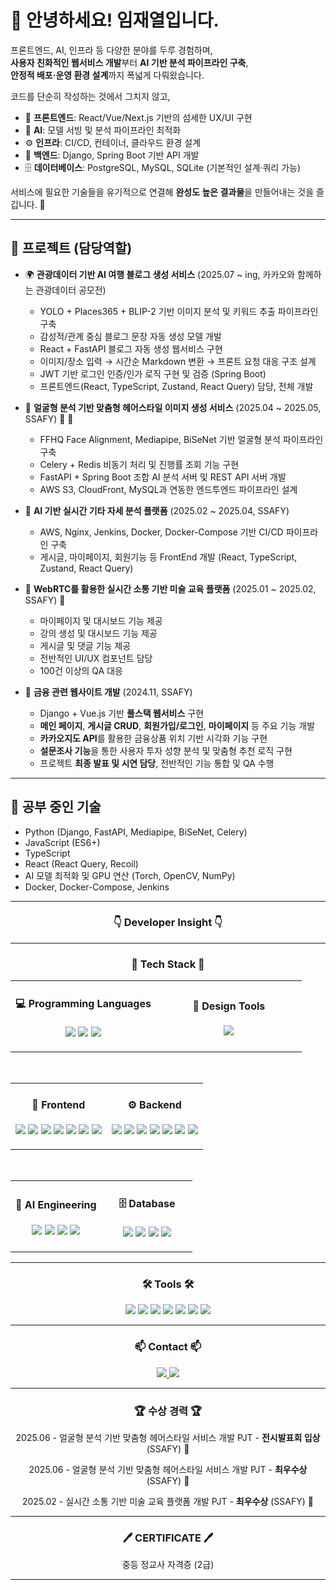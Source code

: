 # 👋 안녕하세요! 임재열입니다.


프론트엔드, AI, 인프라 등 다양한 분야를 두루 경험하며,  
**사용자 친화적인 웹서비스 개발**부터 **AI 기반 분석 파이프라인 구축**,  
**안정적 배포·운영 환경 설계**까지 폭넓게 다뤄왔습니다.  

코드를 단순히 작성하는 것에서 그치지 않고,  

- 🎨 **프론트엔드**: React/Vue/Next.js 기반의 섬세한 UX/UI 구현  
- 🧠 **AI**: 모델 서빙 및 분석 파이프라인 최적화  
- ⚙️ **인프라**: CI/CD, 컨테이너, 클라우드 환경 설계
- 🔗 **백엔드**: Django, Spring Boot 기반 API 개발
- 🗄️  **데이터베이스**: PostgreSQL, MySQL, SQLite (기본적인 설계·쿼리 가능)

서비스에 필요한 기술들을 유기적으로 연결해 **완성도 높은 결과물**을 만들어내는 것을 즐깁니다. 🚀

---

## 🔭 프로젝트 (담당역할)

- 🌍 **관광데이터 기반 AI 여행 블로그 생성 서비스** (2025.07 ~ ing, 카카오와 함께하는 관광데이터 공모전) 
  - YOLO + Places365 + BLIP-2 기반 이미지 분석 및 키워드 추출 파이프라인 구축  
  - 감성적/관계 중심 블로그 문장 자동 생성 모델 개발  
  - React + FastAPI 블로그 자동 생성 웹서비스 구현  
  - 이미지/장소 입력 → 시간순 Markdown 변환 → 프론트 요청 대응 구조 설계
  - JWT 기반 로그인 인증/인가 로직 구현 및 검증 (Spring Boot)
  - 프론트엔드(React, TypeScript, Zustand, React Query) 담당, 전체 개발

- 🎨 **얼굴형 분석 기반 맞춤형 헤어스타일 이미지 생성 서비스** (2025.04 ~ 2025.05, SSAFY) 🥇 🥇
  - FFHQ Face Alignment, Mediapipe, BiSeNet 기반 얼굴형 분석 파이프라인 구축  
  - Celery + Redis 비동기 처리 및 진행률 조회 기능 구현  
  - FastAPI + Spring Boot 조합 AI 분석 서버 및 REST API 서버 개발  
  - AWS S3, CloudFront, MySQL과 연동한 엔드투엔드 파이프라인 설계  

- 🎸 **AI 기반 실시간 기타 자세 분석 플랫폼** (2025.02 ~ 2025.04, SSAFY)  
  - AWS, Nginx, Jenkins, Docker, Docker-Compose 기반 CI/CD 파이프라인 구축
  - 게시글, 마이페이지, 회원기능 등 FrontEnd 개발 (React, TypeScript, Zustand, React Query)

- 📡 **WebRTC를 활용한 실시간 소통 기반 미술 교육 플랫폼** (2025.01 ~ 2025.02, SSAFY) 🥇
  - 마이페이지 및 대시보드 기능 제공
  - 강의 생성 및 대시보드 기능 제공
  - 게시글 및 댓글 기능 제공
  - 전반적인 UI/UX 컴포넌트 담당
  - 100건 이상의 QA 대응

- 💸 **금융 관련 웹사이트 개발** (2024.11, SSAFY)  
  - Django + Vue.js 기반 **풀스택 웹서비스** 구현  
  - **메인 페이지**, **게시글 CRUD**, **회원가입/로그인**, **마이페이지** 등 주요 기능 개발  
  - **카카오지도 API**를 활용한 금융상품 위치 기반 시각화 기능 구현  
  - **설문조사 기능**을 통한 사용자 투자 성향 분석 및 맞춤형 추천 로직 구현  
  - 프로젝트 **최종 발표 및 시연 담당**, 전반적인 기능 통합 및 QA 수행  


---

## 🌱 공부 중인 기술

- Python (Django, FastAPI, Mediapipe, BiSeNet, Celery)
- JavaScript (ES6+)
- TypeScript
- React (React Query, Recoil)
- AI 모델 최적화 및 GPU 연산 (Torch, OpenCV, NumPy)
- Docker, Docker-Compose, Jenkins

---
<h3 align="center">👇 Developer Insight 👇</h3>

---


<div align="center">

<h3 align="center">🧱 Tech Stack 🧱</h3>

<table align="center">
<tr>
<td align="center" width="50%">

<h4>💻 Programming Languages</h4>
<p>
  <img src="https://img.shields.io/badge/JavaScript-F7DF1E?style=for-the-badge&logo=javascript&logoColor=white" />
  <img src="https://img.shields.io/badge/TypeScript-3178C6?style=for-the-badge&logo=typescript&logoColor=white" />
  <img src="https://img.shields.io/badge/Python-3776AB?style=for-the-badge&logo=python&logoColor=white" />
</p>

</td>
<td align="center" width="50%">

<h4>🎨 Design Tools</h4>
<p>
  <img src="https://img.shields.io/badge/Figma-F24E1E?style=for-the-badge&logo=figma&logoColor=white" />
</p>

</td>
</tr>
</table>

<br>

<table align="center">
<tr>
<td align="center" width="50%">

<h4>🎨 Frontend</h4>
<p>
  <img src="https://img.shields.io/badge/React-61DAFB?style=for-the-badge&logo=react&logoColor=white" />
  <img src="https://img.shields.io/badge/Vue.js-4FC08D?style=for-the-badge&logo=vue.js&logoColor=white" />
  <img src="https://img.shields.io/badge/Next.js-000000?style=for-the-badge&logo=next.js&logoColor=white" />
  <img src="https://img.shields.io/badge/TailwindCSS-06B6D4?style=for-the-badge&logo=tailwindcss&logoColor=white" />
  <img src="https://img.shields.io/badge/Redux-764ABC?style=for-the-badge&logo=redux&logoColor=white" />
  <img src="https://img.shields.io/badge/Zustand-181717?style=for-the-badge&logo=react&logoColor=white" />
  <img src="https://img.shields.io/badge/Recoil-3578E5?style=for-the-badge&logo=recoil&logoColor=white" />

</p>

</td>
<td align="center" width="50%">

<h4>⚙️ Backend</h4>
<p>
  <img src="https://img.shields.io/badge/FastAPI-009688?style=for-the-badge&logo=fastapi&logoColor=white" />
  <img src="https://img.shields.io/badge/Django-092E20?style=for-the-badge&logo=django&logoColor=white" />
  <img src="https://img.shields.io/badge/Spring%20Boot-6DB33F?style=for-the-badge&logo=springboot&logoColor=white" />
  <img src="https://img.shields.io/badge/Docker-2496ED?style=for-the-badge&logo=docker&logoColor=white" />
  <img src="https://img.shields.io/badge/Jenkins-D24939?style=for-the-badge&logo=jenkins&logoColor=white" />
  <img src="https://img.shields.io/badge/Nginx-009639?style=for-the-badge&logo=nginx&logoColor=white" />
  <img src="https://img.shields.io/badge/AWS%20S3-FF9900?style=for-the-badge&logo=amazonaws&logoColor=white" />
</p>

</td>
</tr>
</table>

<br>

<table align="center">
<tr>
<td align="center" width="50%">

<h4>🧠 AI Engineering</h4>
<p>
  <img src="https://img.shields.io/badge/Mediapipe-FF6F00?style=for-the-badge&logo=google&logoColor=white" />
  <img src="https://img.shields.io/badge/BiSeNet-8A2BE2?style=for-the-badge&logo=pytorch&logoColor=white" />
  <img src="https://img.shields.io/badge/FFHQ-FABD00?style=for-the-badge&logo=google-photos&logoColor=white" />
  <img src="https://img.shields.io/badge/LoRA/Transfer%20Learning-FF69B4?style=for-the-badge&logo=tensorflow&logoColor=white" />
</p>

</td>
<td align="center" width="50%">

<h4>🗄️ Database</h4>
<p>
  <img src="https://img.shields.io/badge/MySQL-4479A1?style=for-the-badge&logo=mysql&logoColor=white" />
  <img src="https://img.shields.io/badge/SQLite-003B57?style=for-the-badge&logo=sqlite&logoColor=white" />
  <img src="https://img.shields.io/badge/Redis-DC382D?style=for-the-badge&logo=redis&logoColor=white" />
  <img src="https://img.shields.io/badge/PostgreSQL-4169E1?style=for-the-badge&logo=postgresql&logoColor=white" />

</p>

</td>
</tr>
</table>

</div>

---

<!-- <h3 align="center">📚 Studying 📚</h3>
<div align="center">
  <img src="https://img.shields.io/badge/FastAPI-009688.svg?style=for-the-badge&logo=fastapi&logoColor=white" />
  <img src="https://img.shields.io/badge/Celery-37814A.svg?style=for-the-badge&logo=Celery&logoColor=white" />
  <img src="https://img.shields.io/badge/Redis-DC382D.svg?style=for-the-badge&logo=redis&logoColor=white" />
  <img src="https://img.shields.io/badge/TypeScript-3178C6.svg?style=for-the-badge&logo=TypeScript&logoColor=white" />
  <img src="https://img.shields.io/badge/React%20Query-FF4154?style=for-the-badge&logo=react%20query&logoColor=white" />
  <img src="https://img.shields.io/badge/numpy-4d77cf.svg?style=for-the-badge&logo=numpy&logoColor=white" />
  <img src="https://img.shields.io/badge/OpenCV-5C3EE8.svg?style=for-the-badge&logo=OpenCV&logoColor=white" />
</div>

--- -->

<h3 align="center">🛠 Tools 🛠</h3>
<div align="center">
  <img src="https://img.shields.io/badge/github-181717.svg?style=for-the-badge&logo=github&logoColor=white" />
  <img src="https://img.shields.io/badge/gitlab-FC6D26.svg?style=for-the-badge&logo=gitlab&logoColor=white" />
  <img src="https://img.shields.io/badge/mattermost-0072C6.svg?style=for-the-badge&logo=mattermost&logoColor=white" />
  <img src="https://img.shields.io/badge/Notion-F3F3F3.svg?style=for-the-badge&logo=notion&logoColor=black" />
  <img src="https://img.shields.io/badge/VSCode-2C2C32.svg?style=for-the-badge&logo=visual-studio-code&logoColor=22ABF3" />
  <img src="https://img.shields.io/badge/Figma-F24E1E.svg?style=for-the-badge&logo=figma&logoColor=white" />
  <img src="https://img.shields.io/badge/Jira-0052CC?style=for-the-badge&logo=jira&logoColor=white"/>
</div>


---

<h3 align="center">📫 Contact 📫</h3>
<div align="center">
  <a href="https://velog.io/@dreamjob/posts">
    <img src="https://img.shields.io/badge/Velog-1EBC8F?style=for-the-badge&logo=velog&logoColor=white" />
  </a>
<a href="https://mail.google.com/mail/?view=cm&fs=1&to=a01092201761@gmail.com" target="_blank">
  <img src="https://img.shields.io/badge/Email-D14836?style=for-the-badge&logo=gmail&logoColor=white" />
</a>

  
</div>

---

<h3 align="center">🏆 수상 경력 🏆</h3>
<div align="center">
  <p>2025.06 - 얼굴형 분석 기반 맞춤형 헤어스타일 서비스 개발 PJT - <strong>전시발표회 입상</strong> (SSAFY) 🥇</p>
  <p>2025.06 - 얼굴형 분석 기반 맞춤형 헤어스타일 서비스 개발 PJT - <strong>최우수상</strong> (SSAFY) 🥇</p>
  <p>2025.02 - 실시간 소통 기반 미술 교육 플랫폼 개발 PJT - <strong>최우수상</strong> (SSAFY) 🥇</p>
</div>


---

<h3 align="center">🖊️ CERTIFICATE 🖊️</h3>
<div align="center">
  <p>중등 정교사 자격증 (2급)</p>
</div>

---
